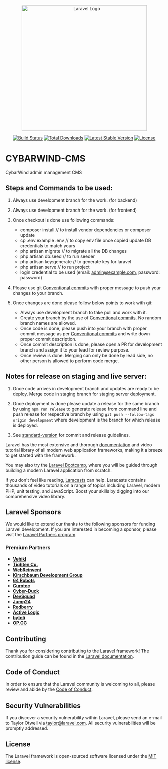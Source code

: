 <p align="center"><a href="https://laravel.com" target="_blank"><img src="https://raw.githubusercontent.com/laravel/art/master/logo-lockup/5%20SVG/2%20CMYK/1%20Full%20Color/laravel-logolockup-cmyk-red.svg" width="400" alt="Laravel Logo"></a></p>

<p align="center">
<a href="https://github.com/laravel/framework/actions"><img src="https://github.com/laravel/framework/workflows/tests/badge.svg" alt="Build Status"></a>
<a href="https://packagist.org/packages/laravel/framework"><img src="https://img.shields.io/packagist/dt/laravel/framework" alt="Total Downloads"></a>
<a href="https://packagist.org/packages/laravel/framework"><img src="https://img.shields.io/packagist/v/laravel/framework" alt="Latest Stable Version"></a>
<a href="https://packagist.org/packages/laravel/framework"><img src="https://img.shields.io/packagist/l/laravel/framework" alt="License"></a>
</p>

# CYBARWIND-CMS
CybarWind admin management CMS

## Steps and Commands to be used:

1. Always use development branch for the work. (for backend)
2. Always use development branch for the work. (for frontend)

3. Once checkout is done use following commands:
    - composer install  // to install vendor dependencies or composer update
    - cp .env.example .env  // to copy env file once copied update DB credentials to match yours
    - php artisan migrate  // to migrate all the DB changes
    - php artisan db:seed  // to run seeder
    - php artisan key:generate  // to generate key for laravel
    - php artisan serve  // to run project
    - login credential to be used (email: admin@example.com, password: password)

4. Please use git [Conventional commits](https://www.conventionalcommits.org/en/v1.0.0/) with proper message to push your changes to your branch.

5. Once changes are done please follow below points to work with git:
    - Always use development branch to take pull and work with it.
    - Create your branch by the use of [Conventional commits](https://www.conventionalcommits.org/en/v1.0.0/). No random branch names are allowed.
    - Once code is done, please push into your branch with proper commit message as per [Conventional commits](https://www.conventionalcommits.org/en/v1.0.0/) and write down proper commit description.
    - Once commit description is done, please open a PR for development branch and assign it to your lead for review purpose.
    - Once review is done. Merging can only be done by lead side, no other person is allowed to perform code merge.


## Notes for release on staging and live server:

1. Once code arrives in development branch and updates are ready to be deploy. Merge code in staging branch for staging server deployment.

2. Once deployment is done please update a release for the same branch by using `npm run release` to generate release from command line and push release for respective branch by using `git push --follow-tags origin development` where development is the branch for which release is deployed.

3. See [standard-version](https://github.com/conventional-changelog/standard-version) for commit and release guidelines.




Laravel has the most extensive and thorough [documentation](https://laravel.com/docs) and video tutorial library of all modern web application frameworks, making it a breeze to get started with the framework.

You may also try the [Laravel Bootcamp](https://bootcamp.laravel.com), where you will be guided through building a modern Laravel application from scratch.

If you don't feel like reading, [Laracasts](https://laracasts.com) can help. Laracasts contains thousands of video tutorials on a range of topics including Laravel, modern PHP, unit testing, and JavaScript. Boost your skills by digging into our comprehensive video library.

## Laravel Sponsors

We would like to extend our thanks to the following sponsors for funding Laravel development. If you are interested in becoming a sponsor, please visit the [Laravel Partners program](https://partners.laravel.com).

### Premium Partners

- **[Vehikl](https://vehikl.com/)**
- **[Tighten Co.](https://tighten.co)**
- **[WebReinvent](https://webreinvent.com/)**
- **[Kirschbaum Development Group](https://kirschbaumdevelopment.com)**
- **[64 Robots](https://64robots.com)**
- **[Curotec](https://www.curotec.com/services/technologies/laravel/)**
- **[Cyber-Duck](https://cyber-duck.co.uk)**
- **[DevSquad](https://devsquad.com/hire-laravel-developers)**
- **[Jump24](https://jump24.co.uk)**
- **[Redberry](https://redberry.international/laravel/)**
- **[Active Logic](https://activelogic.com)**
- **[byte5](https://byte5.de)**
- **[OP.GG](https://op.gg)**

## Contributing

Thank you for considering contributing to the Laravel framework! The contribution guide can be found in the [Laravel documentation](https://laravel.com/docs/contributions).

## Code of Conduct

In order to ensure that the Laravel community is welcoming to all, please review and abide by the [Code of Conduct](https://laravel.com/docs/contributions#code-of-conduct).

## Security Vulnerabilities

If you discover a security vulnerability within Laravel, please send an e-mail to Taylor Otwell via [taylor@laravel.com](mailto:taylor@laravel.com). All security vulnerabilities will be promptly addressed.

## License

The Laravel framework is open-sourced software licensed under the [MIT license](https://opensource.org/licenses/MIT).
